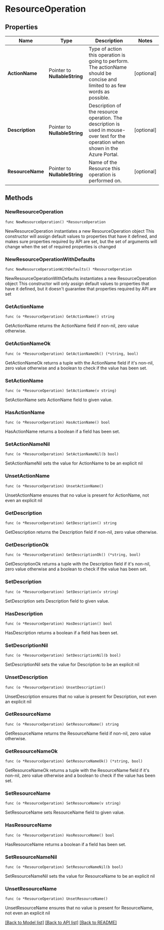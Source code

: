 # ResourceOperation

## Properties

Name | Type | Description | Notes
------------ | ------------- | ------------- | -------------
**ActionName** | Pointer to **NullableString** | Type of action this operation is going to perform. The actionName should be concise and limited to as few words as possible. | [optional] 
**Description** | Pointer to **NullableString** | Description of the resource operation. The description is used in mouse-over text for the operation when shown in the Azure Portal. | [optional] 
**ResourceName** | Pointer to **NullableString** | Name of the Resource this operation is performed on. | [optional] 

## Methods

### NewResourceOperation

`func NewResourceOperation() *ResourceOperation`

NewResourceOperation instantiates a new ResourceOperation object
This constructor will assign default values to properties that have it defined,
and makes sure properties required by API are set, but the set of arguments
will change when the set of required properties is changed

### NewResourceOperationWithDefaults

`func NewResourceOperationWithDefaults() *ResourceOperation`

NewResourceOperationWithDefaults instantiates a new ResourceOperation object
This constructor will only assign default values to properties that have it defined,
but it doesn't guarantee that properties required by API are set

### GetActionName

`func (o *ResourceOperation) GetActionName() string`

GetActionName returns the ActionName field if non-nil, zero value otherwise.

### GetActionNameOk

`func (o *ResourceOperation) GetActionNameOk() (*string, bool)`

GetActionNameOk returns a tuple with the ActionName field if it's non-nil, zero value otherwise
and a boolean to check if the value has been set.

### SetActionName

`func (o *ResourceOperation) SetActionName(v string)`

SetActionName sets ActionName field to given value.

### HasActionName

`func (o *ResourceOperation) HasActionName() bool`

HasActionName returns a boolean if a field has been set.

### SetActionNameNil

`func (o *ResourceOperation) SetActionNameNil(b bool)`

 SetActionNameNil sets the value for ActionName to be an explicit nil

### UnsetActionName
`func (o *ResourceOperation) UnsetActionName()`

UnsetActionName ensures that no value is present for ActionName, not even an explicit nil
### GetDescription

`func (o *ResourceOperation) GetDescription() string`

GetDescription returns the Description field if non-nil, zero value otherwise.

### GetDescriptionOk

`func (o *ResourceOperation) GetDescriptionOk() (*string, bool)`

GetDescriptionOk returns a tuple with the Description field if it's non-nil, zero value otherwise
and a boolean to check if the value has been set.

### SetDescription

`func (o *ResourceOperation) SetDescription(v string)`

SetDescription sets Description field to given value.

### HasDescription

`func (o *ResourceOperation) HasDescription() bool`

HasDescription returns a boolean if a field has been set.

### SetDescriptionNil

`func (o *ResourceOperation) SetDescriptionNil(b bool)`

 SetDescriptionNil sets the value for Description to be an explicit nil

### UnsetDescription
`func (o *ResourceOperation) UnsetDescription()`

UnsetDescription ensures that no value is present for Description, not even an explicit nil
### GetResourceName

`func (o *ResourceOperation) GetResourceName() string`

GetResourceName returns the ResourceName field if non-nil, zero value otherwise.

### GetResourceNameOk

`func (o *ResourceOperation) GetResourceNameOk() (*string, bool)`

GetResourceNameOk returns a tuple with the ResourceName field if it's non-nil, zero value otherwise
and a boolean to check if the value has been set.

### SetResourceName

`func (o *ResourceOperation) SetResourceName(v string)`

SetResourceName sets ResourceName field to given value.

### HasResourceName

`func (o *ResourceOperation) HasResourceName() bool`

HasResourceName returns a boolean if a field has been set.

### SetResourceNameNil

`func (o *ResourceOperation) SetResourceNameNil(b bool)`

 SetResourceNameNil sets the value for ResourceName to be an explicit nil

### UnsetResourceName
`func (o *ResourceOperation) UnsetResourceName()`

UnsetResourceName ensures that no value is present for ResourceName, not even an explicit nil

[[Back to Model list]](../README.md#documentation-for-models) [[Back to API list]](../README.md#documentation-for-api-endpoints) [[Back to README]](../README.md)


